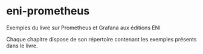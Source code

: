 # eni-prometheus

Exemples du livre sur Prometheus et Grafana aux éditions ENI

Chaque chapitre dispose de son répertoire contenant les exemples présents dans le livre.

